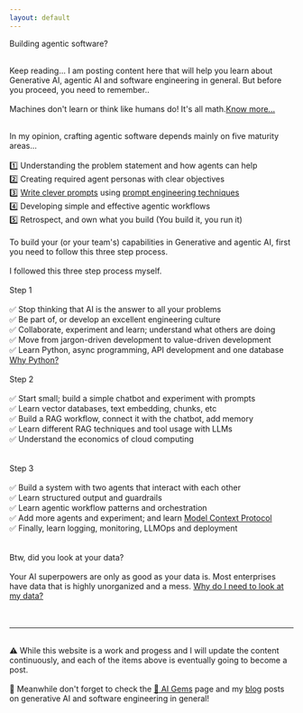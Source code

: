 ```yaml
---
layout: default
---
```


<span class="important">Building agentic software?</span>
<br />
<br />

Keep reading...
I am posting content here that will help you learn about Generative AI, agentic AI and software engineering in general.
But before you proceed, you need to remember..
<br />
<br />
<span class="important">Machines don't learn or think like humans do! It's all math.</span><a href="/2025/04/02/is-ml-really-making-machines-intelligent/">Know more...</a>
<br />
<br />

In my opinion, crafting agentic software depends mainly on five maturity areas...
<br />
<br />
1️⃣ Understanding the problem statement and how agents can help<br />
2️⃣ Creating required agent personas with clear objectives<br />
3️⃣ <a href="/2025/04/26/llms-and-bayes-theorem/">Write clever prompts</a> using <a href="/2025/06/22/prompt-engineering/">prompt engineering techniques</a><br />
4️⃣ Developing simple and effective agentic workflows<br />
5️⃣ Retrospect, and own what you build (You build it, you run it)
<br />
<br />
<span class="important">To build your (or your team's) capabilities in Generative and agentic AI, first you need to follow this three step process.</span>
<br />
<br />
I followed this three step process myself.
<br />
<br />
<span class="important">Step 1</span>
<br />
<br />
✅ Stop thinking that AI is the answer to all your problems<br />
✅ Be part of, or develop an excellent engineering culture<br />
✅ Collaborate, experiment and learn; understand what others are doing<br />
✅ Move from jargon-driven development to value-driven development<br />
✅ Learn Python, async programming, API development and one database
<br/>
<a href="#">Why Python?</a>
<br />
<br />
<span class="important">Step 2</span>
<br />
<br />
✅ Start small; build a simple chatbot and experiment with prompts<br />
✅ Learn vector databases, text embedding, chunks, etc<br />
✅ Build a RAG workflow, connect it with the chatbot, add memory<br />
✅ Learn different RAG techniques and tool usage with LLMs<br />
✅ Understand the economics of cloud computing<br />
<br />
<br />
<span class="important">Step 3</span>
<br />
<br />
✅ Build a system with two agents that interact with each other<br />
✅ Learn structured output and guardrails<br />
✅ Learn agentic workflow patterns and orchestration<br />
✅ Add more agents and experiment; and learn <a href="/2025/07/04/simple-mcp-server-configured-with-claude-desktop/">Model Context Protocol</a><br />
✅ Finally, learn logging, monitoring, LLMOps and deployment<br />
<br />
<br />
<span class="important">Btw, did you look at your data?</span> 
<br />
<br />
Your AI superpowers are only as good as your data is. Most enterprises have data that is highly unorganized and a mess.
<a href="#">Why do I need to look at my data?</a>
<br />
<br />
<br />
<hr />
<br />
⚠️ While this website is a work and progess and I will update the content continuously, and each of the items above is eventually going to become a post. 
<br />
<br />
📣 Meanwhile don't forget to check the <a href="/ai-gems">💎 AI Gems</a> page and my <a href="/blogs">blog</a> posts on generative AI and software engineering in general!
